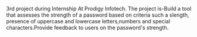 3rd project during Internship At Prodigy Infotech.
The project is-Build a tool that assesses the strength of a password based on criteria such a slength, presence of uppercase and lowercase letters,numbers and special characters.Provide feedback to users on the password's strength.
